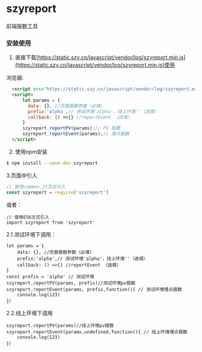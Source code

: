 # szyreport

 
前端报数工具  


### 安装使用

1. 直接下载[https://static.szy.cn/javascript/vendor/log/szyreport.min.js](https://static.szy.cn/javascript/vendor/log/szyreport.min.js)使用  


浏览器:
``` html
  <script src="https://static.szy.cn/javascript/vendor/log/szyreport.min.js"></script>
  <script>
      let params = {
        data: {}, //页面报数参数（必填）
        prefix:'alpha',// 测试环境'alpha'，线上环境''（选填）
        callback: () =>{} //reportEvent （选填）
      }
      szyreport.reportPV(params);// PV 报数
      szyreport.reportEvent(params);// 埋点报数
  </script>
```
2. 使用npm安装
``` bash
$ npm install --save-dev szyreport
```
3.页面中引入

``` javascript
// 使用common.js方式引入
const szyreport = require('szyreport')
```
或者：
```
// 使用ES6方式引入
import szyreport from 'szyreport'
```
2.1.测试环境下调用：
```
let params = {
    data: {}, //页面报数参数（必填）
    prefix:'alpha',// 测试环境'alpha'，线上环境''（选填）
    callback: () =>{} //reportEvent （选填）
}
const prefix = 'alpha' // 测试环境
szyreport.reportPV(params, prefix)//测试环境pv报数
szyreport.reportEvent(params, prefix,function(){ // 测试环境埋点报数
    console.log(123)
}）

```
2.2.线上环境下调用
```
szyreport.reportPV(params)//线上环境pv报数
szyreport.reportEvent(params,undefined,function(){ // 线上环境埋点报数
    console.log(123)
}）
```


